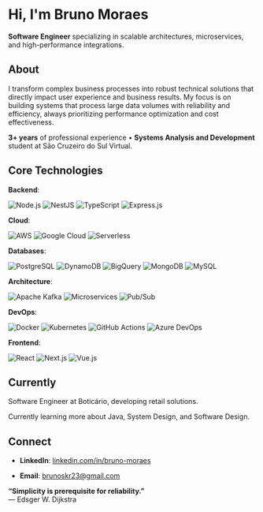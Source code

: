 # Hi, I'm Bruno Moraes

**Software Engineer** specializing in scalable architectures, microservices, and high-performance integrations.

## About

I transform complex business processes into robust technical solutions that directly impact user experience and business results. My focus is on building systems that process large data volumes with reliability and efficiency, always prioritizing performance optimization and cost effectiveness.  

**3+ years** of professional experience • **Systems Analysis and Development** student at São Cruzeiro do Sul Virtual.

## Core Technologies

**Backend**:

![Node.js](https://img.shields.io/badge/Node.js-43853D?style=flat-square&logo=node.js&logoColor=white) ![NestJS](https://img.shields.io/badge/NestJS-E0234E?style=flat-square&logo=nestjs&logoColor=white) ![TypeScript](https://img.shields.io/badge/TypeScript-007ACC?style=flat-square&logo=typescript&logoColor=white) ![Express.js](https://img.shields.io/badge/Express.js-404D59?style=flat-square&logo=express&logoColor=white)

**Cloud**:

![AWS](https://img.shields.io/badge/AWS-232F3E?style=flat-square&logo=amazon-aws&logoColor=white) ![Google Cloud](https://img.shields.io/badge/Google_Cloud-4285F4?style=flat-square&logo=google-cloud&logoColor=white) ![Serverless](https://img.shields.io/badge/Serverless-FD5750?style=flat-square&logo=serverless&logoColor=white)

**Databases**:

![PostgreSQL](https://img.shields.io/badge/PostgreSQL-316192?style=flat-square&logo=postgresql&logoColor=white) ![DynamoDB](https://img.shields.io/badge/DynamoDB-4053D6?style=flat-square&logo=Amazon%20DynamoDB&logoColor=white) ![BigQuery](https://img.shields.io/badge/BigQuery-669DF6?style=flat-square&logo=google-cloud&logoColor=white) ![MongoDB](https://img.shields.io/badge/MongoDB-4EA94B?style=flat-square&logo=mongodb&logoColor=white) ![MySQL](https://img.shields.io/badge/MySQL-00000F?style=flat-square&logo=mysql&logoColor=white)

**Architecture**:

![Apache Kafka](https://img.shields.io/badge/Apache_Kafka-231F20?style=flat-square&logo=apache-kafka&logoColor=white) ![Microservices](https://img.shields.io/badge/Microservices-FF6B6B?style=flat-square&logo=microgenetics&logoColor=white) ![Pub/Sub](https://img.shields.io/badge/Pub/Sub-4285F4?style=flat-square&logo=google-cloud&logoColor=white)

**DevOps**:

![Docker](https://img.shields.io/badge/Docker-2496ED?style=flat-square&logo=docker&logoColor=white) ![Kubernetes](https://img.shields.io/badge/Kubernetes-326CE5?style=flat-square&logo=kubernetes&logoColor=white) ![GitHub Actions](https://img.shields.io/badge/GitHub_Actions-2088FF?style=flat-square&logo=github-actions&logoColor=white) ![Azure DevOps](https://img.shields.io/badge/Azure_DevOps-0078D4?style=flat-square&logo=azure-devops&logoColor=white)

**Frontend**:

![React](https://img.shields.io/badge/React-20232A?style=flat-square&logo=react&logoColor=61DAFB) ![Next.js](https://img.shields.io/badge/Next.js-000000?style=flat-square&logo=next.js&logoColor=white) ![Vue.js](https://img.shields.io/badge/Vue.js-35495E?style=flat-square&logo=vue.js&logoColor=4FC08D)

## Currently

Software Engineer at Boticário, developing retail solutions.

Currently learning more about Java, System Design, and Software Design.
## Connect

- **LinkedIn**: [linkedin.com/in/bruno-moraes](https://linkedin.com/in/bruno-moraes)

- **Email**: brunoskr23@gmail.com

**“Simplicity is prerequisite for reliability.”**  
― Edsger W. Dijkstra

